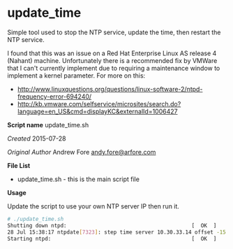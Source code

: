 # update_time
Simple tool used to stop the NTP service, update the time, then restart the NTP service.

I found that this was an issue on a Red Hat Enterprise Linux AS release 4 (Nahant) machine.  Unfortunately there is a recommended fix by VMWare that I can't currently implement due to requiring a maintenance window to implement a kernel parameter.  For more on this:

- http://www.linuxquestions.org/questions/linux-software-2/ntpd-frequency-error-694240/
- http://kb.vmware.com/selfservice/microsites/search.do?language=en_US&cmd=displayKC&externalId=1006427

**Script name** update_time.sh

*Created* 2015-07-28

*Original Author* Andrew Fore [andy.fore@arfore.com](mailto:andy.fore@arfore.com)

**File List**

* update_time.sh - this is the main script file

**Usage**

Update the script to use your own NTP server IP then run it.

```bash
# ./update_time.sh
Shutting down ntpd:                                        [  OK  ]
28 Jul 15:38:17 ntpdate[7323]: step time server 10.30.33.14 offset -15.762282 sec
Starting ntpd:                                             [  OK  ]
```

